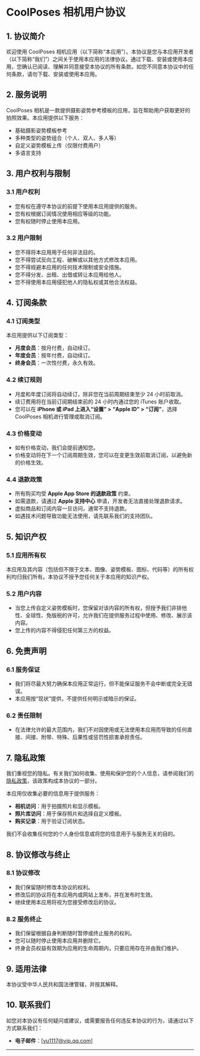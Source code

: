 # CoolPoses 相机用户协议

## 1. 协议简介
欢迎使用 CoolPoses 相机应用（以下简称“本应用”）。本协议是您与本应用开发者（以下简称“我们”）之间关于使用本应用的法律协议。通过下载、安装或使用本应用，您确认已阅读、理解并同意接受本协议的所有条款。如您不同意本协议中的任何条款，请勿下载、安装或使用本应用。

## 2. 服务说明
CoolPoses 相机是一款提供摄影姿势参考模板的应用，旨在帮助用户获取更好的拍照效果。本应用提供以下服务：
- 基础摄影姿势模板参考
- 多种类型的姿势组合（个人、双人、多人等）
- 自定义姿势模板上传（仅限付费用户）
- 多语言支持

## 3. 用户权利与限制
### 3.1 用户权利
- 您有权在遵守本协议的前提下使用本应用提供的服务。
- 您有权根据订阅情况使用相应等级的功能。
- 您有权随时停止使用本应用。

### 3.2 用户限制
- 您不得将本应用用于任何非法目的。
- 您不得尝试反向工程、破解或以其他方式修改本应用。
- 您不得规避本应用的任何技术限制或安全措施。
- 您不得分发、出租、出借或转让本应用给他人。
- 您不得使用本应用侵犯他人的隐私权或其他合法权益。

## 4. 订阅条款
### 4.1 订阅类型
本应用提供以下订阅类型：
- **月度会员**：按月付费，自动续订。
- **年度会员**：按年付费，自动续订。
- **终身会员**：一次性付费，永久有效。

### 4.2 续订规则
- 月度和年度订阅将自动续订，除非您在当前周期结束至少 24 小时前取消。
- 续订费用将在当前订阅期结束前的 24 小时内通过您的 iTunes 账户收取。
- 您可以在 **iPhone 或 iPad 上进入“设置” > “Apple ID” > “订阅”**，选择 CoolPoses 相机进行管理或取消订阅。

### 4.3 价格变动
- 如有价格变动，我们会提前通知您。
- 价格变动将在下一个订阅周期生效，您可以在变更生效前取消订阅，以避免新的价格生效。

### 4.4 退款政策
- 所有购买均受 **Apple App Store 的退款政策** 约束。
- 如需退款，请通过 **Apple 支持中心** 申请，开发者无法直接处理退款请求。
- 虚拟商品和订阅内容一旦访问，通常不支持退款。
- 如遇技术问题导致功能无法使用，请先联系我们的支持团队。

## 5. 知识产权
### 5.1 应用所有权
本应用及其内容（包括但不限于文本、图像、姿势模板、图标、代码等）的所有权利均归我们所有。本协议不授予您任何关于本应用的知识产权。

### 5.2 用户内容
- 当您上传自定义姿势模板时，您保留对该内容的所有权，但授予我们非排他性、全球性、免版税的许可，允许我们在提供服务过程中使用、修改、展示该内容。
- 您上传的内容不得侵犯任何第三方的权益。

## 6. 免责声明
### 6.1 服务保证
- 我们将尽最大努力确保本应用正常运行，但不能保证服务不会中断或完全无错误。
- 本应用按“现状”提供，不提供任何明示或暗示的保证。

### 6.2 责任限制
- 在法律允许的最大范围内，我们不对因使用或无法使用本应用而导致的任何直接、间接、附带、特殊、后果性或惩罚性损害承担责任。

## 7. 隐私政策
我们重视您的隐私。有关我们如何收集、使用和保护您的个人信息，请参阅我们的[隐私政策](https://yaoyiheng.github.io/Privacy-Policy/)，该政策构成本协议的一部分。

本应用仅收集必要的信息用于提供服务：
- **相机访问**：用于拍摄照片和显示模板。
- **照片库访问**：用于保存照片和选择自定义模板。
- **购买记录**：用于验证订阅状态。

我们不会收集任何您的个人身份信息或将您的信息用于与服务无关的目的。

## 8. 协议修改与终止
### 8.1 协议修改
- 我们保留随时修改本协议的权利。
- 修改后的协议将在本应用内或网站上发布，并在发布时生效。
- 继续使用本应用将视为您接受修改后的协议。

### 8.2 服务终止
- 我们保留根据自身判断随时暂停或终止服务的权利。
- 您可以随时停止使用本应用并删除它。
- 终身会员权益有效期为应用的生命周期内，只要应用存在并由我们维护。

## 9. 适用法律
本协议受中华人民共和国法律管辖，并按其解释。

## 10. 联系我们
如您对本协议有任何疑问或建议，或需要报告任何违反本协议的行为，请通过以下方式联系我们：
- **电子邮件**：[yu1117@vip.qq.com]
---

